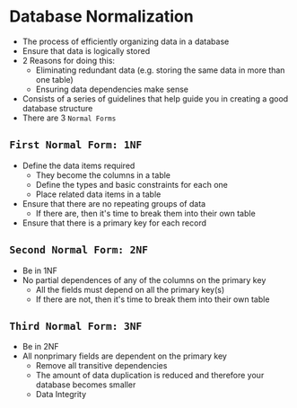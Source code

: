 # Database Normalization

- The process of efficiently organizing data in a database
- Ensure that data is logically stored
- 2 Reasons for doing this:
  - Eliminating redundant data (e.g. storing the same data in more than one table)
  - Ensuring data dependencies make sense
- Consists of a series of guidelines that help guide you in creating a good database structure
- There are 3 `Normal Forms`

## `First Normal Form: 1NF`

- Define the data items required
  - They become the columns in a table
  - Define the types and basic constraints for each one
  - Place related data items in a table
- Ensure that there are no repeating groups of data
  - If there are, then it's time to break them into their own table
- Ensure that there is a primary key for each record

## `Second Normal Form: 2NF`

- Be in 1NF
- No partial dependences of any of the columns on the primary key
  - All the fields must depend on all the primary key(s)
  - If there are not, then it's time to break them into their own table

## `Third Normal Form: 3NF`

- Be in 2NF
- All nonprimary fields are dependent on the primary key
  - Remove all transitive dependencies
  - The amount of data duplication is reduced and therefore your database becomes smaller
  - Data Integrity
